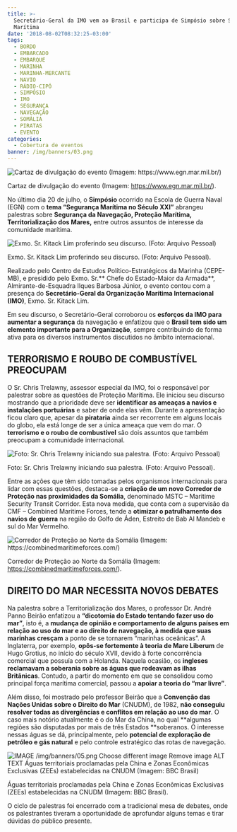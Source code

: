```yaml
---
title: >-
  Secretário-Geral da IMO vem ao Brasil e participa de Simpósio sobre Segurança
  Marítima
date: '2018-08-02T08:32:25-03:00'
tags:
  - BORDO
  - EMBARCADO
  - EMBARQUE
  - MARINHA
  - MARINHA-MERCANTE
  - NAVIO
  - RÁDIO-CIPÓ
  - SIMPÓSIO
  - IMO
  - SEGURANÇA
  - NAVEGAÇÃO
  - SOMÁLIA
  - PIRATAS
  - EVENTO
categories:
  - Cobertura de eventos
banner: /img/banners/03.png
---
```

![Cartaz de divulgação do evento (Imagem: https://www.egn.mar.mil.br/)](/img/banners/01.png)

 Cartaz de divulgação do evento (Imagem: https://www.egn.mar.mil.br/).

No último dia 20 de julho, o **Simpósio** ocorrido na Escola de Guerra Naval (EGN) com o **tema “Segurança Marítima no Século XXI”** abrangeu palestras sobre **Segurança da Navegação, Proteção Marítima, Territorialização dos Mares,** entre outros assuntos de interesse da comunidade marítima.

![Exmo. Sr. Kitack Lim proferindo seu discurso. (Foto: Arquivo Pessoal)](/img/banners/02.png)

Exmo. Sr. Kitack Lim proferindo seu discurso. (Foto: Arquivo Pessoal).

Realizado pelo Centro de Estudos Político-Estratégicos da Marinha (CEPE-MB), e presidido pelo Exmo. Sr.** Chefe do Estado-Maior da Armada**, Almirante-de-Esquadra Ilques Barbosa Júnior, o evento contou com a presença do **Secretário-Geral da Organização Marítima Internacional (IMO)**, Exmo. Sr. Kitack Lim.

Em seu discurso, o Secretário-Geral corroborou os **esforços da IMO para aumentar a segurança** da navegação e enfatizou que o **Brasil tem sido um elemento importante para a Organização**, sempre contribuindo de forma ativa para os diversos instrumentos discutidos no âmbito internacional.

## TERRORISMO E ROUBO DE COMBUSTÍVEL PREOCUPAM

O Sr. Chris Trelawny, assessor especial da IMO, foi o responsável por palestrar sobre as questões de Proteção Marítima. Ele iniciou seu discurso mostrando que a prioridade deve ser **identificar as ameaças a navios e instalações portuárias** e saber de onde elas vêm. Durante a apresentação ficou claro que, apesar da **pirataria** ainda ser recorrente em alguns locais do globo, ela está longe de ser a única ameaça que vem do mar. O **terrorismo e o roubo de combustível** são dois assuntos que também preocupam a comunidade internacional.

![Foto: Sr. Chris Trelawny iniciando sua palestra. (Foto: Arquivo Pessoal)](/img/banners/03.png)

Foto: Sr. Chris Trelawny iniciando sua palestra. (Foto: Arquivo Pessoal).

Entre as ações que têm sido tomadas pelos organismos internacionais para lidar com essas questões, destaca-se a **criação de um novo Corredor de Proteção nas proximidades da Somália**, denominado MSTC – Maritime Security Transit Corridor. Esta nova medida, que conta com a supervisão da CMF – Combined Maritime Forces, tende a **otimizar o patrulhamento dos navios de guerra** na região do Golfo de Áden, Estreito de Bab Al Mandeb e sul do Mar Vermelho.

![Corredor de Proteção ao Norte da Somália (Imagem: https://combinedmaritimeforces.com/)](/img/banners/004.png)

Corredor de Proteção ao Norte da Somália (Imagem: https://combinedmaritimeforces.com/).

## DIREITO DO MAR NECESSITA NOVOS DEBATES

Na palestra sobre a Territorialização dos Mares, o professor Dr. André Panno Beirão enfatizou a **“dicotomia do Estado tentando fazer uso do mar”**, isto é, a **mudança de opinião e comportamento de alguns países em relação ao uso do mar e ao direito de navegação, à medida que suas marinhas cresçam** a ponto de se tornarem “marinhas oceânicas”. A Inglaterra, por exemplo, **opôs-se fortemente à teoria de Mare Liberum** de Hugo Grotius, no início do século XVII, devido à forte concorrência comercial que possuía com a Holanda. Naquela ocasião, os **ingleses reclamavam a soberania sobre as águas que rodeavam as ilhas Britânicas**. Contudo, a partir do momento em que se consolidou como principal força marítima comercial, passou a **apoiar a teoria do “mar livre”**.

Além disso, foi mostrado pelo professor Beirão que a **Convenção das Nações Unidas sobre o Direito do Mar** (CNUDM), de 1982, **não conseguiu resolver todas as divergências e conflitos em relação ao uso do mar**. O caso mais notório atualmente é o do Mar da China, no qual **algumas regiões são disputadas por mais de três Estados **soberanos. O interesse nessas águas se dá, principalmente, pelo **potencial de exploração de petróleo e gás natural** e pelo controle estratégico das rotas de navegação.

![IMAGE  /img/banners/05.png Choose different image Remove image ALT TEXT Águas territoriais proclamadas pela China e Zonas Econômicas Exclusivas (ZEEs) estabelecidas na CNUDM (Imagem: BBC Brasil)](/img/banners/05.png)

Águas territoriais proclamadas pela China e Zonas Econômicas Exclusivas (ZEEs) estabelecidas na CNUDM (Imagem: BBC Brasil).

O ciclo de palestras foi encerrado com a tradicional mesa de debates, onde os palestrantes tiveram a oportunidade de aprofundar alguns temas e tirar dúvidas do público presente.
